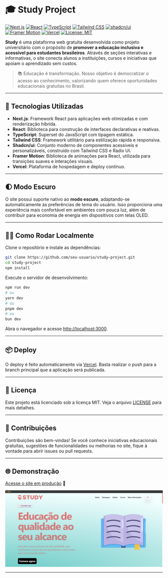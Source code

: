 # 🎓 Study Project

[![Next.js](https://img.shields.io/badge/Next.js-000?logo=nextdotjs&logoColor=white)](https://nextjs.org/)
[![React](https://img.shields.io/badge/React-20232a?logo=react&logoColor=61dafb)](https://react.dev/)
[![TypeScript](https://img.shields.io/badge/TypeScript-3178c6?logo=typescript&logoColor=white)](https://www.typescriptlang.org/)
[![Tailwind CSS](https://img.shields.io/badge/Tailwind_CSS-38bdf8?logo=tailwindcss&logoColor=white)](https://tailwindcss.com/)
[![shadcn/ui](https://img.shields.io/badge/shadcn%2Fui-111827?logo=tailwindcss&logoColor=white)](https://ui.shadcn.com/)
[![Framer Motion](https://img.shields.io/badge/Framer_Motion-ea4c89?logo=framer&logoColor=white)](https://www.framer.com/motion/)
[![Vercel](https://img.shields.io/badge/Deployed%20on-Vercel-black?logo=vercel&logoColor=white)](https://vercel.com/)
[![License: MIT](https://img.shields.io/badge/License-MIT-yellow.svg)](LICENSE)

**Study** é uma plataforma web gratuita desenvolvida como projeto universitário com o propósito de **promover a educação inclusiva e acessível para estudantes brasileiros**. Através de seções interativas e informativas, o site conecta alunos a instituições, cursos e iniciativas que apoiam o aprendizado sem custos.

> 📚 Educação é transformação. Nosso objetivo é democratizar o acesso ao conhecimento, valorizando quem oferece oportunidades educacionais gratuitas no Brasil.

---

## 🚀 Tecnologias Utilizadas

- **Next.js**: Framework React para aplicações web otimizadas e com renderização híbrida.
- **React**: Biblioteca para construção de interfaces declarativas e reativas.
- **TypeScript**: Superset do JavaScript com tipagem estática.
- **Tailwind CSS**: Framework utilitário para estilização rápida e responsiva.
- **Shadcn/ui**: Conjunto moderno de componentes acessíveis e personalizáveis, construído com Tailwind CSS e Radix UI.
- **Framer Motion**: Biblioteca de animações para React, utilizada para transições suaves e interações visuais.
- **Vercel**: Plataforma de hospedagem e deploy contínuo.

---

## 🌓 Modo Escuro

O site possui suporte nativo ao **modo escuro**, adaptando-se automaticamente às preferências de tema do usuário. Isso proporciona uma experiência mais confortável em ambientes com pouca luz, além de contribuir para economia de energia em dispositivos com telas OLED.

---

## 🧑‍💻 Como Rodar Localmente

Clone o repositório e instale as dependências:

```bash
git clone https://github.com/seu-usuario/study-project.git
cd study-project
npm install
```

Execute o servidor de desenvolvimento:

```bash
npm run dev
# ou
yarn dev
# ou
pnpm dev
# ou
bun dev
```

Abra o navegador e acesse [http://localhost:3000](http://localhost:3000).

---

## 📦 Deploy

O deploy é feito automaticamente via [Vercel](https://vercel.com/). Basta realizar o push para a branch principal que a aplicação será publicada.

---

## 📘 Licença

Este projeto está licenciado sob a licença MIT. Veja o arquivo [LICENSE](./LICENSE) para mais detalhes.

---

## 🤝 Contribuições

Contribuições são bem-vindas! Se você conhece iniciativas educacionais gratuitas, sugestões de funcionalidades ou melhorias no site, fique à vontade para abrir issues ou pull requests.

---

## 🌐 Demonstração

[Acesse o site em produção](https://study-project-pi.vercel.app) 🔗

![Demonstração geral da plataforma](./public/demos/screenshot-1.png)

---
